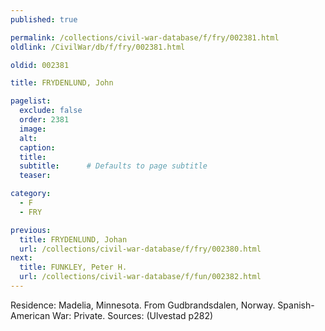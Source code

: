 ```yaml
---
published: true

permalink: /collections/civil-war-database/f/fry/002381.html
oldlink: /CivilWar/db/f/fry/002381.html

oldid: 002381

title: FRYDENLUND, John

pagelist:
  exclude: false
  order: 2381
  image: 
  alt:
  caption:
  title:
  subtitle:      # Defaults to page subtitle
  teaser:

category: 
  - F 
  - FRY

previous:
  title: FRYDENLUND, Johan
  url: /collections/civil-war-database/f/fry/002380.html  
next:
  title: FUNKLEY, Peter H.
  url: /collections/civil-war-database/f/fun/002382.html   
---
```

Residence: Madelia, Minnesota. From Gudbrandsdalen, Norway. Spanish-American War: Private. Sources: (Ulvestad p282)